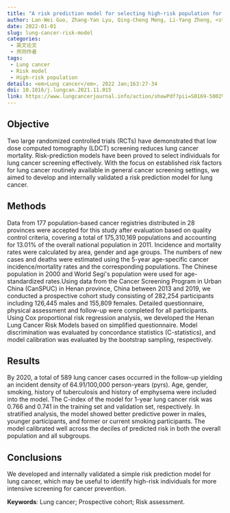 ```yaml
---
title: "A risk prediction model for selecting high-risk population for computed tomography lung cancer screening in China"
author: Lan-Wei Guo, Zhang-Yan Lyu, Qing-Cheng Meng, Li-Yang Zheng, <strong>Qiong Chen</strong>, Yin Liu, Hui-Fang Xu, Rui-Hua Kang, Lu-Yao Zhang, Xiao-Qin Cao, Shu-Zheng Liu, Xi-Bin Sun, Jian-Gong Zhang, Shao-Kai Zhang
date: 2022-01-01
slug: lung-cancer-risk-model
categories: 
 - 英文论文
 - 共同作者
tags:
 - Lung cancer
 - Risk model
 - High-risk population
details: <em>Lung cancer</em>, 2022 Jan;163:27-34
doi: 10.1016/j.lungcan.2021.11.015
link: https://www.lungcancerjournal.info/action/showPdf?pii=S0169-5002%2821%2900608-5
---
```


## Objective
Two large randomized controlled trials (RCTs) have demonstrated that low dose computed tomography (LDCT) screening reduces lung cancer mortality. Risk-prediction models have been proved to select individuals for lung cancer screening effectively. With the focus on established risk factors for lung cancer routinely available in general cancer screening settings, we aimed to develop and internally validated a risk prediction model for lung cancer.

## Methods
 Data from 177 population-based cancer registries distributed in 28 provinces were accepted for this study after evaluation based on quality control criteria, covering a total of 175,310,169 populations and accounting for 13.01% of the overall national population in 2011. Incidence and mortality rates were calculated by area, gender and age groups. The numbers of new cases and deaths were estimated using the 5-year age-specific cancer incidence/mortality rates and the corresponding populations. The Chinese population in 2000 and World Segi's population were used for age-standardized rates.Using data from the Cancer Screening Program in Urban China (CanSPUC) in Henan province, China between 2013 and 2019, we conducted a prospective cohort study consisting of 282,254 participants including 126,445 males and 155,809 females. Detailed questionnaire, physical assessment and follow-up were completed for all participants. Using Cox proportional risk regression analysis, we developed the Henan Lung Cancer Risk Models based on simplified questionnaire. Model discrimination was evaluated by concordance statistics (C-statistics), and model calibration was evaluated by the bootstrap sampling, respectively.

## Results
By 2020, a total of 589 lung cancer cases occurred in the follow-up yielding an incident density of 64.91/100,000 person-years (pyrs). Age, gender, smoking, history of tuberculosis and history of emphysema were included into the model. The C-index of the model for 1-year lung cancer risk was 0.766 and 0.741 in the training set and validation set, respectively. In stratified analysis, the model showed better predictive power in males, younger participants, and former or current smoking participants. The model calibrated well across the deciles of predicted risk in both the overall population and all subgroups.

## Conclusions
We developed and internally validated a simple risk prediction model for lung cancer, which may be useful to identify high-risk individuals for more intensive screening for cancer prevention.

**Keywords**: Lung cancer; Prospective cohort; Risk assessment.
